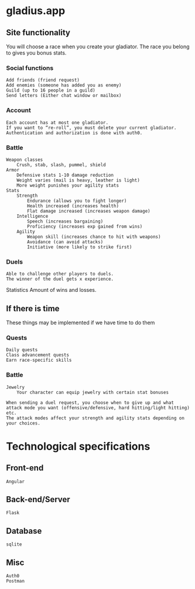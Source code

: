 # gladius.app

## Site functionality 

You will choose a race when you create your gladiator. The race you belong to gives you bonus stats.  

### Social functions
	Add friends (friend request)
	Add enemies (someone has added you as enemy) 
	Guild (up to 16 people in a guild)
	Send letters (Either chat window or mailbox)

### Account
	Each account has at most one gladiator.
	If you want to “re-roll”, you must delete your current gladiator. 
	Authentication and authorization is done with auth0.
	
### Battle
	Weapon classes
		Crush, stab, slash, pummel, shield
	Armor 
		Defensive stats 1-10 damage reduction
		Weight varies (mail is heavy, leather is light) 
		More weight punishes your agility stats
	Stats
		Strength
			Endurance (allows you to fight longer)
			Health increased (increases health)
			Flat damage increased (increases weapon damage)
		Intelligence
			Speech (increases bargaining)
			Proficiency (increases exp gained from wins)
		Agility
			Weapon skill (increases chance to hit with weapons)
			Avoidance (can avoid attacks)
			Initiative (more likely to strike first)
			
### Duels
	Able to challenge other players to duels. 
	The winner of the duel gets x experience. 

Statistics
Amount of wins and losses.


## If there is time

These things may be implemented if we have time to do them 

### Quests 
	Daily quests
	Class advancement quests
	Earn race-specific skills
	
### Battle
	Jewelry 
		Your character can equip jewelry with certain stat bonuses

	When sending a duel request, you choose when to give up and what attack mode you want (offensive/defensive, hard hitting/light hitting) etc.
	The attack modes affect your strength and agility stats depending on your choices. 

# Technological specifications

## Front-end
	Angular
	
## Back-end/Server
	Flask
	
## Database
	sqlite
	
## Misc
	Auth0
	Postman
